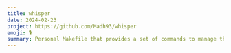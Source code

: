 ```yaml
---
title: whisper
date: 2024-02-23
project: https://github.com/Madh93/whisper
emoji: 🎙️
summary: Personal Makefile that provides a set of commands to manage the transcription and conversion process of audio files using whisper.cpp. It supports both Docker-based and native execution.
---
```

